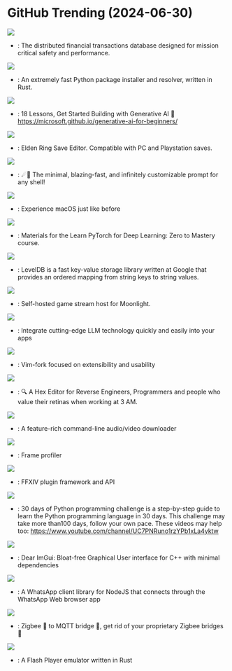 # GitHub Trending (2024-06-30)

![](https://img.shields.io/badge/Zig-New%2046-green?style=flat-square&logo=appveyor)
- [](https://github.comundefined): The distributed financial transactions database designed for mission critical safety and performance.

![](https://img.shields.io/badge/Rust-New%20187-green?style=flat-square&logo=appveyor)
- [](https://github.comundefined): An extremely fast Python package installer and resolver, written in Rust.

![](https://img.shields.io/badge/Jupyter%20Notebook-New%20887-green?style=flat-square&logo=appveyor)
- [](https://github.comundefined): 18 Lessons, Get Started Building with Generative AI 🔗 https://microsoft.github.io/generative-ai-for-beginners/

![](https://img.shields.io/badge/Rust-New%202-green?style=flat-square&logo=appveyor)
- [](https://github.comundefined): Elden Ring Save Editor. Compatible with PC and Playstation saves.

![](https://img.shields.io/badge/Rust-New%2024-green?style=flat-square&logo=appveyor)
- [](https://github.comundefined): ☄🌌️ The minimal, blazing-fast, and infinitely customizable prompt for any shell!

![](https://img.shields.io/badge/Python-New%2013-green?style=flat-square&logo=appveyor)
- [](https://github.comundefined): Experience macOS just like before

![](https://img.shields.io/badge/Jupyter%20Notebook-New%2015-green?style=flat-square&logo=appveyor)
- [](https://github.comundefined): Materials for the Learn PyTorch for Deep Learning: Zero to Mastery course.

![](https://img.shields.io/badge/C%2B%2B-New%2018-green?style=flat-square&logo=appveyor)
- [](https://github.comundefined): LevelDB is a fast key-value storage library written at Google that provides an ordered mapping from string keys to string values.

![](https://img.shields.io/badge/C%2B%2B-New%2034-green?style=flat-square&logo=appveyor)
- [](https://github.comundefined): Self-hosted game stream host for Moonlight.

![](https://img.shields.io/badge/C%23-New%20584-green?style=flat-square&logo=appveyor)
- [](https://github.comundefined): Integrate cutting-edge LLM technology quickly and easily into your apps

![](https://img.shields.io/badge/Vim%20Script-New%2036-green?style=flat-square&logo=appveyor)
- [](https://github.comundefined): Vim-fork focused on extensibility and usability

![](https://img.shields.io/badge/C%2B%2B-New%202-green?style=flat-square&logo=appveyor)
- [](https://github.comundefined): 🔍 A Hex Editor for Reverse Engineers, Programmers and people who value their retinas when working at 3 AM.

![](https://img.shields.io/badge/Python-New%2058-green?style=flat-square&logo=appveyor)
- [](https://github.comundefined): A feature-rich command-line audio/video downloader

![](https://img.shields.io/badge/C%2B%2B-New%20208-green?style=flat-square&logo=appveyor)
- [](https://github.comundefined): Frame profiler

![](https://img.shields.io/badge/C%23-New%2022-green?style=flat-square&logo=appveyor)
- [](https://github.comundefined): FFXIV plugin framework and API

![](https://img.shields.io/badge/Python-New%20913-green?style=flat-square&logo=appveyor)
- [](https://github.comundefined): 30 days of Python programming challenge is a step-by-step guide to learn the Python programming language in 30 days. This challenge may take more than100 days, follow your own pace. These videos may help too: https://www.youtube.com/channel/UC7PNRuno1rzYPb1xLa4yktw

![](https://img.shields.io/badge/C%2B%2B-New%2050-green?style=flat-square&logo=appveyor)
- [](https://github.comundefined): Dear ImGui: Bloat-free Graphical User interface for C++ with minimal dependencies

![](https://img.shields.io/badge/JavaScript-New%2023-green?style=flat-square&logo=appveyor)
- [](https://github.comundefined): A WhatsApp client library for NodeJS that connects through the WhatsApp Web browser app

![](https://img.shields.io/badge/JavaScript-New%202-green?style=flat-square&logo=appveyor)
- [](https://github.comundefined): Zigbee 🐝 to MQTT bridge 🌉, get rid of your proprietary Zigbee bridges 🔨

![](https://img.shields.io/badge/Rust-New%206-green?style=flat-square&logo=appveyor)
- [](https://github.comundefined): A Flash Player emulator written in Rust

